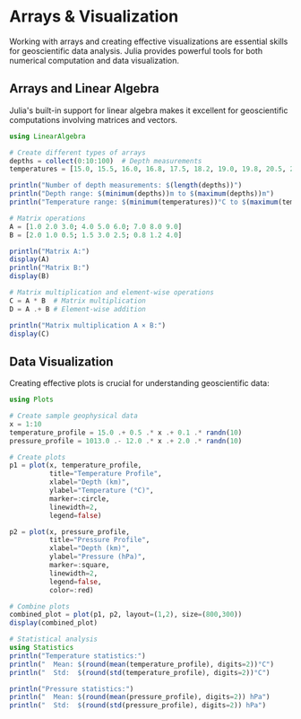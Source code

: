 # Arrays & Visualization

Working with arrays and creating effective visualizations are essential skills for geoscientific data analysis. Julia provides powerful tools for both numerical computation and data visualization.

## Arrays and Linear Algebra

Julia's built-in support for linear algebra makes it excellent for geoscientific computations involving matrices and vectors.

```jl
using LinearAlgebra

# Create different types of arrays
depths = collect(0:10:100)  # Depth measurements
temperatures = [15.0, 15.5, 16.0, 16.8, 17.5, 18.2, 19.0, 19.8, 20.5, 21.2, 22.0]

println("Number of depth measurements: $(length(depths))")
println("Depth range: $(minimum(depths))m to $(maximum(depths))m")
println("Temperature range: $(minimum(temperatures))°C to $(maximum(temperatures))°C")

# Matrix operations
A = [1.0 2.0 3.0; 4.0 5.0 6.0; 7.0 8.0 9.0]
B = [2.0 1.0 0.5; 1.5 3.0 2.5; 0.8 1.2 4.0]

println("Matrix A:")
display(A)
println("Matrix B:")
display(B)

# Matrix multiplication and element-wise operations
C = A * B  # Matrix multiplication
D = A .+ B # Element-wise addition

println("Matrix multiplication A × B:")
display(C)
```

## Data Visualization

Creating effective plots is crucial for understanding geoscientific data:

```jl
using Plots

# Create sample geophysical data
x = 1:10
temperature_profile = 15.0 .+ 0.5 .* x .+ 0.1 .* randn(10)
pressure_profile = 1013.0 .- 12.0 .* x .+ 2.0 .* randn(10)

# Create plots
p1 = plot(x, temperature_profile, 
          title="Temperature Profile", 
          xlabel="Depth (km)", 
          ylabel="Temperature (°C)",
          marker=:circle, 
          linewidth=2,
          legend=false)

p2 = plot(x, pressure_profile,
          title="Pressure Profile",
          xlabel="Depth (km)", 
          ylabel="Pressure (hPa)",
          marker=:square,
          linewidth=2,
          legend=false,
          color=:red)

# Combine plots
combined_plot = plot(p1, p2, layout=(1,2), size=(800,300))
display(combined_plot)

# Statistical analysis
using Statistics
println("Temperature statistics:")
println("  Mean: $(round(mean(temperature_profile), digits=2))°C")
println("  Std:  $(round(std(temperature_profile), digits=2))°C")

println("Pressure statistics:")
println("  Mean: $(round(mean(pressure_profile), digits=2)) hPa") 
println("  Std:  $(round(std(pressure_profile), digits=2)) hPa")
```

